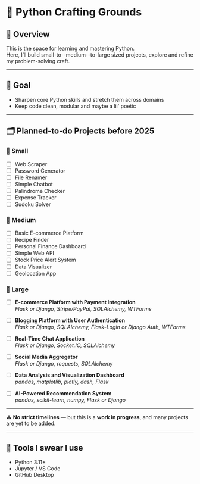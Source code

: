 # 🐍 Python Crafting Grounds

## 🧭 Overview  
This is the space for learning and mastering Python.  
Here, I’ll build small-to--medium--to-large sized projects, explore and refine my problem-solving craft.

---

## 🎯 Goal  
- Sharpen core Python skills and stretch them across domains  
- Keep code clean, modular and maybe a lil' poetic  

---

## 🗂️ Planned-to-do Projects before **2025**

### 🔹 Small  
- [ ] Web Scraper  
- [ ] Password Generator  
- [ ] File Renamer  
- [ ] Simple Chatbot  
- [ ] Palindrome Checker  
- [ ] Expense Tracker  
- [ ] Sudoku Solver  

### 🔸 Medium  
- [ ] Basic E-commerce Platform  
- [ ] Recipe Finder  
- [ ] Personal Finance Dashboard  
- [ ] Simple Web API  
- [ ] Stock Price Alert System  
- [ ] Data Visualizer  
- [ ] Geolocation App  

### 🔺 Large  
- [ ] **E-commerce Platform with Payment Integration**  
  *Flask or Django, Stripe/PayPal, SQLAlchemy, WTForms*  

- [ ] **Blogging Platform with User Authentication**  
  *Flask or Django, SQLAlchemy, Flask-Login or Django Auth, WTForms*  

- [ ] **Real-Time Chat Application**  
  *Flask or Django, Socket.IO, SQLAlchemy*  

- [ ] **Social Media Aggregator**  
  *Flask or Django, requests, SQLAlchemy*  

- [ ] **Data Analysis and Visualization Dashboard**  
  *pandas, matplotlib, plotly, dash, Flask*  

- [ ] **AI-Powered Recommendation System**  
  *pandas, scikit-learn, numpy, Flask or Django*  

---

⚠️ **No strict timelines** — but this is a **work in progress**, and many projects are yet to be added.

---

## 🔧 Tools I swear I use  
- Python 3.11+  
- Jupyter / VS Code  
- GitHub Desktop  
